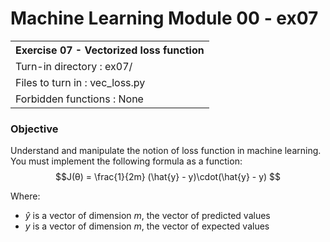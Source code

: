 # Machine Learning Module 00 - ex07

<table>
<tr><th>Exercise 07 -  Vectorized loss function</th></tr>
<tr><td>Turn-in directory : ex07/ </tr>
<tr><td>Files to turn in : vec_loss.py </tr>
<tr><td>Forbidden functions : None</tr>
</table>


### Objective

Understand and manipulate the notion of loss function in machine learning. You must implement the following formula as a function:
$$J(θ) = \frac{1}{2m} (\hat{y} - y)\cdot(\hat{y} - y) $$

Where:

 - $\hat{y}$ is a vector of dimension $m$, the vector of predicted values
 - $y$ is a vector of dimension $m$, the vector of expected values
